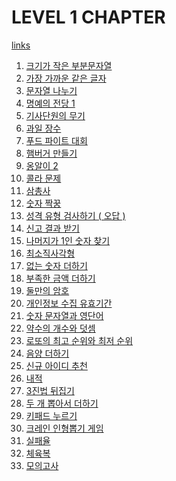 # LEVEL 1 CHAPTER

[links](https://school.programmers.co.kr/learn/challenges?order=recent&page=1&levels=1)

1. [크기가 작은 부분문자열](./1.split_str/solution.js)
2. [가장 가까운 같은 글자](./2.near_num/solution.js)
3. [문자열 나누기](./3.slice_string/solution.js)
4. [명예의 전당 1](./4.hall_of_fame_1/solution.js)
5. [기사단원의 무기](./5.weapons/solution.js)
6. [과일 장수](./6.selling_apples/solution.js)
7. [푸드 파이트 대회](./7.food_fight/solution.js)
8. [햄버거 만들기](./8.hamburger/solution.js)
9. [옹알이 2](./9.babbling_2/solution.js)
10. [콜라 문제](./10.coke/README.md)
11. [삼총사](./11.trio/solution.js)
12. [숫자 짝꿍](./12.pair/solution.js)
13. [성격 유형 검사하기 ( 오답 )](./13.mbti/solution.js)
14. [신고 결과 받기](./13.mbti/solution.js)
15. [나머지가 1인 숫자 찾기](./15.find_num/solution.js)
16. [최소직사각형](./16.rectangular/solution.js)
17. [없는 숫자 더하기](./17.plus_no_num/solution.js)
18. [부족한 금액 더하기](./18.count_price/solution.js)
19. [둘만의 암호](./19.password/solution.js)
20. [개인정보 수집 유효기간](./20.check_period/solution.js)
21. [숫자 문자열과 영단어](./21.numStr_word/solution.js)
22. [약수의 개수와 덧셈](./22.plus_num_of_factors/solution.js)
23. [로또의 최고 순위와 최저 순위](./23.lottery/solution.js)
24. [음양 더하기](./24.plus_yin_yang/solution.js)
25. [신규 아이디 추천](./25.recommand_new_id/solution.js)
26. [내적](./26.dot_product/solution.js)
27. [3진법 뒤집기](./27.reverse_ternary_sys/solution.js)
28. [두 개 뽑아서 더하기](./28.plus_two_num/solution.js)
29. [키패드 누르기](./29.keypad/solution.js) <!-- 24m -->
30. [크레인 인형뽑기 게임](./30.crane/solution.js) <!-- 24m -->
31. [실패율](./31.fail_rate/solution.js) <!-- 30m -->
32. [체육복](./32.sportswear/solution.js) <!-- 12m -->
33. [모의고사](./33.mock_exam/solution.js) <!-- 12m -->

